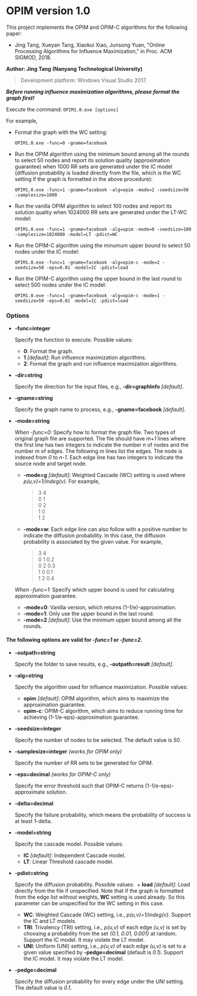 # OPIM version 1.0
This project implements the OPIM and OPIM-C algorithms for the following paper:
- Jing Tang, Xueyan Tang, Xiaokui Xiao, Junsong Yuan, "Online Processing Algorithms for Influence Maximization," in Proc. ACM SIGMOD, 2018.

**Author: Jing Tang (Nanyang Technological University)**
>Development platform: Windows Visual Studio 2017.

**_Before running influence maximization algorithms, please format the graph first!_**

Execute the command: `OPIM1.0.exe [options]`

For example,

- Format the graph with the WC setting: 

	`OPIM1.0.exe -func=0 -gname=facebook`

- Run the OPIM algorithm using the minimum bound among all the rounds to select 50 nodes and report its solution quality (approximation guarantee) when 1000 RR sets are generated under the IC model (diffusion probability is loaded directly from the file, which is the WC setting if the graph is formatted in the above procedure):

	`OPIM1.0.exe -func=1 -gname=facebook -alg=opim -mode=2 -seedsize=50 -samplesize=1000`

- Run the vanilla OPIM algorithm to select 100 nodes and report its solution quality when 1024000 RR sets are generated under the LT-WC model:

	`OPIM1.0.exe -func=1 -gname=facebook -alg=opim -mode=0 -seedsize=100 -samplesize=1024000 -model=LT -pdist=WC`

- Run the OPIM-C algorithm using the minumum upper bound to select 50 nodes under the IC model:

	`OPIM1.0.exe -func=1 -gname=facebook -alg=opim-c -mode=2 -seedsize=50 -eps=0.01 -model=IC -pdist=load`

- Run the OPIM-C algorithm using the upper bound in the last round to select 500 nodes under the IC model:

	`OPIM1.0.exe -func=1 -gname=facebook -alg=opim-c -mode=1 -seedsize=50 -eps=0.01 -model=IC -pdist=load`

### Options
- **-func=integer**

	Specify the function to execute. Possible values:
  + **0**: Format the graph.
  + **1** *[default]*: Run influence maximization algorithms.
  + **2**: Format the graph and run influence maximization algorithms.
	
- **-dir=string**

	Specify the direction for the input files, e.g., **-dir=graphInfo** *[default]*.
    
- **-gname=string**
	
	Specify the graph name to process, e.g., **-gname=facebook** *[default]*.
    
- **-mode=string**

  *When -func=0:* Specify how to format the graph file. Two types of original graph file are supported. The file should have *m+1* lines where the first line has two integers to indicate the number *n* of nodes and the number *m* of edges. The following *m* lines list the edges. The node is indexed from *0* to *n-1*. Each edge line has two integers to indicate the source node and target node.
	+ **-mode=g** *[default]*: Weighted Cascade (WC) setting is used where *p(u,v)=1/indeg(v)*. For example,
    	> 3 4\
    	0 1\
    	0 2\
    	1 0\
    	1 2
    
   + **-mode=w**: Each edge line can also follow with a positive number to indicate the diffusion probability. In this case, the diffusion probability is associated by the given value. For example,
    	> 3 4\
    	0 1 0.2\
    	0 2 0.3\
    	1 0 0.1\
    	1 2 0.4
      
  *When -func=1:* Specify which upper bound is used for calculating approximation guarantee.
  + **-mode=0**: Vanilla version, which returns (1-1/e)-approximation.
  + **-mode=1**: Only use the upper bound in the last round.
  + **-mode=2** *[default]*: Use the minimum upper bound among all the rounds.

#### The following options are valid for *-func=1* or *-func=2*.

- **-outpath=string**

  Specify the folder to save results, e.g., **-outpath=result** *[default]*.

- **-alg=string**

  Specify the algorithm used for influence maximization. Possible values:
	+ **opim** *[default]*: OPIM algorithm, which aims to maximize the approximation guarantee.
	+ **opim-c**: OPIM-C algorithm, which aims to reduce running time for achieving (1-1/e-eps)-approximation guarantee.
  
- **-seedsize=integer**

  Specify the number of nodes to be selected. The default value is *50*.

- **-samplesize=integer** *(works for OPIM only)*

  Specify the number of RR sets to be generated for OPIM.
  
- **-eps=decimal** *(works for OPIM-C only)*

  Specify the error threshold such that OPIM-C returns (1-1/e-eps)-approximate solution.
  
- **-delta=decimal**

  Specify the failure probability, which means the probability of success is at least 1-delta.
  
- **-model=string**
  
  Specify the cascade model. Possible values:
	+ **IC** *[default]*: Independent Cascade model.
	+ **LT**: Linear Threshold cascade model.
	
- **-pdist=string**

  Specify the diffusion probability. Possible values:
  + **load** *[default]*: Load directly from the file if unspecified. Note that if the graph is formatted from the edge list without weights, **WC** setting is used already. So this parameter can be unspecified for the WC setting in this case. 
  + **WC**: Weighted Cascade (WC) setting, i.e., *p(u,v)=1/indeg(v)*. Support the IC and LT models.
  + **TRI**: Trivalency (TRI) setting, i.e., *p(u,v)* of each edge *(u,v)* is set by choosing a probability from the set *{0.1, 0.01, 0.001}* at random. Support the IC model. It may violate the LT model.
  + **UNI**: Uniform (UNI) setting, i.e., *p(u,v)* of each edge *(u,v)* is set to a given value specified by **-pedge=decimal** (default is *0.1*). Support the IC model. It may violate the LT model.
  
- **-pedge=decimal**

  Specify the diffusion probability for every edge under the *UNI* setting. The default value is *0.1*. 
